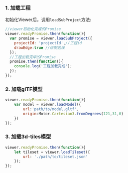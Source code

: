 ### 1. 加载工程

初始化Viewer后，调用`loadSubProject`方法:

```javascript
//viewer初始化完成的Promise
viewer.readyPromise.then(function(){
  var promise = viewer.loadSubProject({
    projectId: 'projectId',//工程id
    drawEdge:true //绘制边线
  });
  //工程加载完毕的Promise
  promise.then(function(){
    console.log('工程加载完成');
  });
});
```

### 2. 加载glTF模型

```javascript
viewer.readyPromise.then(function(){
    var model = viewer.loadModel({
        url:'path/to/model.gltf',
        origin:Motor.Cartesian3.fromDegrees(121,31,0)
    })
});

```

### 3. 加载3d-tiles模型

```javascript
viewer.readyPromise.then(function(){
    let tileset = viewer.loadTileset({
        url: './path/to/tileset.json'
    });
});
```
